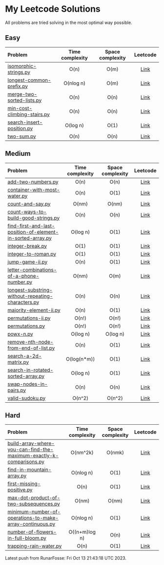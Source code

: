 # My Leetcode Solutions
All problems are tried solving in the most optimal way possible.

## Easy
 | Problem | Time complexity | Space complexity | Leetcode |
 | :------ | :-------------: | :--------------: | :--------------: |
 | [isomorphic-strings.py](Easy/isomorphic-strings.py) | O(n) | O(m) | <a href=https://leetcode.com/problems/isomorphic-strings/ target=_blank>Link</a>
 | [longest-common-prefix.py](Easy/longest-common-prefix.py) | O(nlog n) | O(m) | <a href=https://leetcode.com/problems/longest-common-prefix/ target=_blank>Link</a>
 | [merge-two-sorted-lists.py](Easy/merge-two-sorted-lists.py) | O(n) | O(n) | <a href=https://leetcode.com/problems/merge-two-sorted-lists/ target=_blank>Link</a>
 | [min-cost-climbing-stairs.py](Easy/min-cost-climbing-stairs.py) | O(n) | O(n) | <a href=https://leetcode.com/problems/min-cost-climbing-stairs/ target=_blank>Link</a>
 | [search-insert-position.py](Easy/search-insert-position.py) | O(log n) | O(1) | <a href=https://leetcode.com/problems/search-insert-position/ target=_blank>Link</a>
 | [two-sum.py](Easy/two-sum.py) | O(n) | O(n) | <a href=https://leetcode.com/problems/two-sum/ target=_blank>Link</a>


## Medium
 | Problem | Time complexity | Space complexity | Leetcode |
 | :------ | :-------------: | :--------------: | :--------------: |
 | [add-two-numbers.py](Medium/add-two-numbers.py) | O(n) | O(n) | <a href=https://leetcode.com/problems/add-two-numbers/ target=_blank>Link</a>
 | [container-with-most-water.py](Medium/container-with-most-water.py) | O(n) | O(1) | <a href=https://leetcode.com/problems/container-with-most-water/ target=_blank>Link</a>
 | [count-and-say.py](Medium/count-and-say.py) | O(nm) | O(nm) | <a href=https://leetcode.com/problems/count-and-say/ target=_blank>Link</a>
 | [count-ways-to-build-good-strings.py](Medium/count-ways-to-build-good-strings.py) | O(n) | O(n) | <a href=https://leetcode.com/problems/count-ways-to-build-good-strings/ target=_blank>Link</a>
 | [find-first-and-last-position-of-element-in-sorted-array.py](Medium/find-first-and-last-position-of-element-in-sorted-array.py) | O(log n) | O(1) | <a href=https://leetcode.com/problems/find-first-and-last-position-of-element-in-sorted-array/ target=_blank>Link</a>
 | [integer-break.py](Medium/integer-break.py) | O(1) | O(1) | <a href=https://leetcode.com/problems/integer-break/ target=_blank>Link</a>
 | [integer-to-roman.py](Medium/integer-to-roman.py) | O(1) | O(1) | <a href=https://leetcode.com/problems/integer-to-roman/ target=_blank>Link</a>
 | [jump-game-ii.py](Medium/jump-game-ii.py) | O(n) | O(1) | <a href=https://leetcode.com/problems/jump-game-ii/ target=_blank>Link</a>
 | [letter-combinations-of-a-phone-number.py](Medium/letter-combinations-of-a-phone-number.py) | O(nm) | O(m) | <a href=https://leetcode.com/problems/letter-combinations-of-a-phone-number/ target=_blank>Link</a>
 | [longest-substring-without-repeating-characters.py](Medium/longest-substring-without-repeating-characters.py) | O(n) | O(n) | <a href=https://leetcode.com/problems/longest-substring-without-repeating-characters/ target=_blank>Link</a>
 | [majority-element-ii.py](Medium/majority-element-ii.py) | O(n) | O(1) | <a href=https://leetcode.com/problems/majority-element-ii/ target=_blank>Link</a>
 | [permutations-ii.py](Medium/permutations-ii.py) | O(n!) | O(n!) | <a href=https://leetcode.com/problems/permutations-ii/ target=_blank>Link</a>
 | [permutations.py](Medium/permutations.py) | O(n!) | O(n!) | <a href=https://leetcode.com/problems/permutations/ target=_blank>Link</a>
 | [powx-n.py](Medium/powx-n.py) | O(log n) | O(log n) | <a href=https://leetcode.com/problems/powx-n/ target=_blank>Link</a>
 | [remove-nth-node-from-end-of-list.py](Medium/remove-nth-node-from-end-of-list.py) | O(n) | O(1) | <a href=https://leetcode.com/problems/remove-nth-node-from-end-of-list/ target=_blank>Link</a>
 | [search-a-2d-matrix.py](Medium/search-a-2d-matrix.py) | O(log(n*m)) | O(1) | <a href=https://leetcode.com/problems/search-a-2d-matrix/ target=_blank>Link</a>
 | [search-in-rotated-sorted-array.py](Medium/search-in-rotated-sorted-array.py) | O(log n) | O(1) | <a href=https://leetcode.com/problems/search-in-rotated-sorted-array/ target=_blank>Link</a>
 | [swap-nodes-in-pairs.py](Medium/swap-nodes-in-pairs.py) | O(n) | O(n) | <a href=https://leetcode.com/problems/swap-nodes-in-pairs/ target=_blank>Link</a>
 | [valid-sudoku.py](Medium/valid-sudoku.py) | O(n^2) | O(n^2) | <a href=https://leetcode.com/problems/valid-sudoku/ target=_blank>Link</a>


## Hard
 | Problem | Time complexity | Space complexity | Leetcode |
 | :------ | :-------------: | :--------------: | :--------------: |
 | [build-array-where-you-can-find-the-maximum-exactly-k-comparisons.py](Hard/build-array-where-you-can-find-the-maximum-exactly-k-comparisons.py) | O(nm^2k) | O(nmk) | <a href=https://leetcode.com/problems/build-array-where-you-can-find-the-maximum-exactly-k-comparisons/ target=_blank>Link</a>
 | [find-in-mountain-array.py](Hard/find-in-mountain-array.py) | O(nlog n) | O(1) | <a href=https://leetcode.com/problems/find-in-mountain-array/ target=_blank>Link</a>
 | [first-missing-positive.py](Hard/first-missing-positive.py) | O(n) | O(1) | <a href=https://leetcode.com/problems/first-missing-positive/ target=_blank>Link</a>
 | [max-dot-product-of-two-subsequences.py](Hard/max-dot-product-of-two-subsequences.py) | O(nm) | O(nm) | <a href=https://leetcode.com/problems/max-dot-product-of-two-subsequences/ target=_blank>Link</a>
 | [minimum-number-of-operations-to-make-array-continuous.py](Hard/minimum-number-of-operations-to-make-array-continuous.py) | O(nlog n) | O(1) | <a href=https://leetcode.com/problems/minimum-number-of-operations-to-make-array-continuous/ target=_blank>Link</a>
 | [number-of-flowers-in-full-bloom.py](Hard/number-of-flowers-in-full-bloom.py) | O((n+m)log n) | O(n) | <a href=https://leetcode.com/problems/number-of-flowers-in-full-bloom/ target=_blank>Link</a>
 | [trapping-rain-water.py](Hard/trapping-rain-water.py) | O(n) | O(1) | <a href=https://leetcode.com/problems/trapping-rain-water/ target=_blank>Link</a>



Latest push from RunarFosse: Fri Oct 13 21:43:18 UTC 2023.
